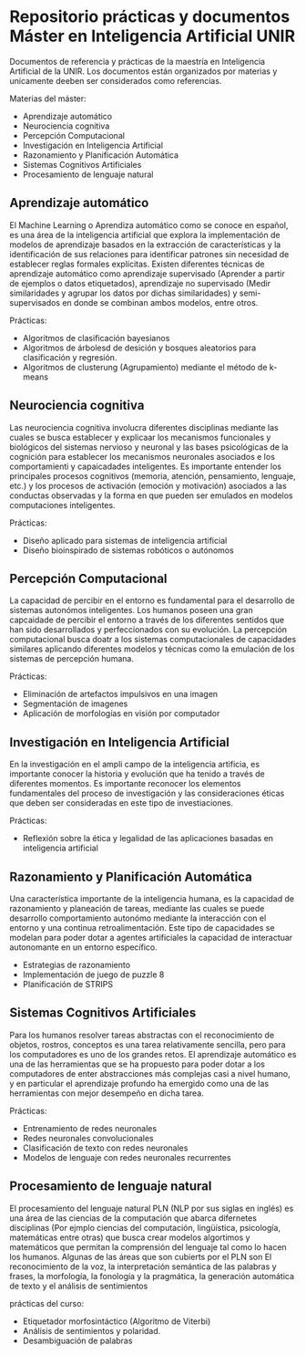 # Repositorio prácticas y documentos Máster en Inteligencia Artificial UNIR

Documentos de referencia y prácticas de la maestría en Inteligencia Artificial de la UNIR. Los documentos están organizados por materias y unicamente deeben ser considerados como referencias.

Materias del máster:

- Aprendizaje automático
- Neurociencia cognitiva
- Percepción Computacional
- Investigación en Inteligencia Artificial
- Razonamiento y Planificación Automática
- Sistemas Cognitivos Artificiales
- Procesamiento de lenguaje natural

## Aprendizaje automático

El Machine Learning o Aprendiza automático como se conoce en español, es una área de la inteligencia artificial que explora la implementación de modelos de aprendizaje basados en la extracción de características y la identificación de sus relaciones para identificar patrones sin necesidad de establecer reglas formales explícitas. Existen diferentes técnicas de aprendizaje automático como aprendizaje supervisado (Aprender a partir de ejemplos o datos etiquetados), aprendizaje no supervisado (Medir similaridades y agrupar los datos por dichas similaridades) y semi-supervisados en donde se combinan ambos modelos, entre otros.

Prácticas:

- Algoritmos de clasificación bayesianos
- Algoritmos de árbolesd de desición y bosques aleatorios para clasificación y regresión.
- Algoritmos de clusterung (Agrupamiento) mediante el método de k-means


## Neurociencia cognitiva

Las neurociencia cognitiva involucra diferentes disciplinas mediante las cuales se busca establecer y explicaar los mecanismos funcionales y biológicos del sistemas nervioso y neuronal y las bases psicológicas de la cognición para establecer los mecanismos neuronales asociados e los comportamienti y capaicadades inteligentes. Es importante entender los principales procesos cognitivos (memoria, atención, pensamiento, lenguaje, etc.) y los procesos de activación (emoción y motivación) asociados a las conductas observadas y la forma en que pueden ser emulados en modelos computaciones inteligentes.

Prácticas:

- Diseño aplicado para sistemas de inteligencia artificial
- Diseño bioinspirado de sistemas robóticos o autónomos

## Percepción Computacional

La capacidad de percibir en el entorno es fundamental para el desarrollo de sistemas autonómos inteligentes. Los humanos poseen una gran capcaidade de percibir el entorno a través de los diferentes sentidos que han sido desarrollados y perfeccionados con su evolución. La percepción computacional busca doatr a los sistemas computacionales de capacidades similares aplicando diferentes modelos y técnicas como la emulación de los sistemas de percepción humana.

Prácticas:

- Eliminación de artefactos impulsivos en una imagen
- Segmentación de imagenes
- Aplicación de morfologías en visión por computador
 
## Investigación en Inteligencia Artificial

En la investigación en el ampli campo de la inteligencia artificia, es importante conocer la historia y evolución que ha tenido a través de diferentes momentos. Es importante reconocer los elementos fundamentales del proceso de investigación y las consideraciones éticas que deben ser consideradas en este tipo de investiaciones. 

Prácticas:

- Reflexión sobre la ética y legalidad de las aplicaciones basadas en inteligencia artificial

## Razonamiento y Planificación Automática

Una característica importante de la inteligencia humana, es la capacidad de razonamiento y planeación de tareas, mediante las cuales se puede desarrollo comportamiento autonómo mediante la interacción con el entorno y una continua retroalimentación. Este tipo de capacidades se modelan para poder dotar a agentes artificiales la capacidad de interactuar autonomante en un entorno específico. 

- Estrategias de razonamiento
- Implementación de juego de puzzle 8
- Planificación de STRIPS


## Sistemas Cognitivos Artificiales

Para los humanos resolver tareas abstractas con el reconocimiento de objetos, rostros, conceptos es una tarea relativamente sencilla, pero para los computadores es uno de los grandes retos. El aprendizaje automático es una de las herramientas que se ha propuesto para poder dotar a los computadores de enter abstracciones más complejas casi a nivel humano, y en particular el aprendizaje profundo  ha emergido como una de las herramientas con mejor desempeño en dicha tarea.

Prácticas:

 - Entrenamiento de redes neuronales
 - Redes neuronales convolucionales
 - Clasificación de texto con redes neuronales
 - Modelos de lenguaje con redes neuronales recurrentes

## Procesamiento de lenguaje natural

El procesamiento del lenguaje natural PLN (NLP por sus siglas en inglés) es una área de las ciencias de la computación que abarca difernetes disciplinas (Por ejmplo ciencias del computación, lingüística, psicología, matemáticas entre otras) que busca crear modelos algortimos y matemáticos que permitan la comprensión del lenguaje tal como lo hacen los humanos. Algunas de las áreas que son cubierts por el PLN son El reconocimiento de la voz, la interpretación semántica de las palabras y frases, la morfología, la fonología y la pragmática, la generación automática de texto y el análisis de sentimientos

prácticas del curso:

- Etiquetador morfosintáctico (Algoritmo de Viterbi)
- Análisis de sentimientos y polaridad.
- Desambiguación de palabras


